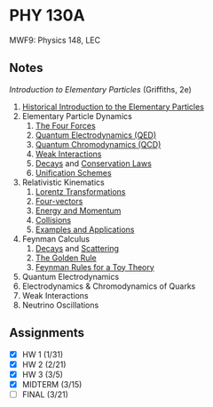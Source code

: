 # PHY 130A
MWF9: Physics 148, LEC
## Notes
*Introduction to Elementary Particles* (Griffiths, 2e)
1. [Historical Introduction to the Elementary Particles](../notes/history-particle-physics.md)
2. Elementary Particle Dynamics
	1. [The Four Forces](../notes/fundamental-interaction.md)
	2. [Quantum Electrodynamics (QED)](../notes/quantum-electrodynamics.md)
	3. [Quantum Chromodynamics (QCD)](../notes/quantum-chromodynamics.md)
	4. [Weak Interactions](../notes/weak-interactions.md)
	5. [Decays](../notes/particle-decay.md) and [Conservation Laws](../notes/conservation-law-particle.md)
	6. [Unification Schemes](../notes/unified-field-theory.md)
3. Relativistic Kinematics
	1. [Lorentz Transformations](../notes/lorentz-transformation.md)
	2. [Four-vectors](../notes/four-vector.md)
	3. [Energy and Momentum](four-vector.md#four-momentum)
	4. [Collisions](../notes/collision.md)
	5. [Examples and Applications](collision.md#strategies-2)
6. Feynman Calculus
	1. [Decays](../notes/particle-decay.md) and [Scattering](../notes/scattering.md)
	2. [The Golden Rule](../notes/fermi-s-golden-rule)
	3. [Feynman Rules for a Toy Theory](../notes/feynman-diagram.md#feynman-rules)
7. Quantum Electrodynamics
8. Electrodynamics & Chromodynamics of Quarks
9. Weak Interactions
11. Neutrino Oscillations
## Assignments
- [x] HW 1 (1/31)
- [x] HW 2 (2/21)
- [x] HW 3 (3/5)
- [x] MIDTERM (3/15)
- [ ] FINAL (3/21)